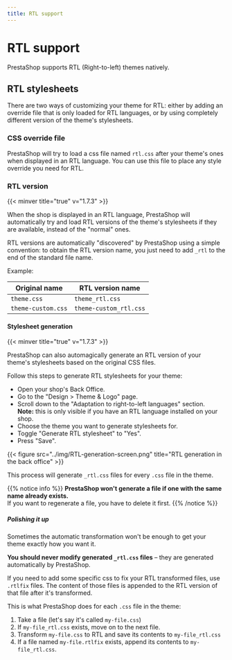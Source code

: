 ```yaml
---
title: RTL support
---
```


# RTL support

PrestaShop supports RTL (Right-to-left) themes natively.

## RTL stylesheets

There are two ways of customizing your theme for RTL: either by adding an override file that is only loaded for RTL languages, or by using completely different version of the theme's stylesheets.

### CSS override file

PrestaShop will try to load a css file named `rtl.css` after your theme's ones when displayed in an RTL language. You can use this file to place any style override you need for RTL.

### RTL version
{{< minver title="true" v="1.7.3" >}}

When the shop is displayed in an RTL language, PrestaShop will automatically try and load RTL versions of the theme's stylesheets if they are available, instead of the "normal" ones.

RTL versions are automatically "discovered" by PrestaShop using a simple convention: to obtain the RTL version name, you just need to add `_rtl` to the end of the standard file name.

Example:

| Original name | RTL version name
|---------------|----------
|`theme.css`    | `theme_rtl.css`
|`theme-custom.css` | `theme-custom_rtl.css`

#### Stylesheet generation
{{< minver title="true" v="1.7.3" >}}

PrestaShop can also automagically generate an RTL version of your theme's stylesheets based on the original CSS files.

Follow this steps to generate RTL stylesheets for your theme:

* Open your shop's Back Office.
* Go to the "Design > Theme & Logo" page.
* Scroll down to the "Adaptation to right-to-left languages" section.<br>
 **Note:** this is only visible if you have an RTL language installed on your shop.
* Choose the theme you want to generate stylesheets for.
* Toggle "Generate RTL stylesheet" to "Yes".
* Press "Save".

{{< figure src="../img/RTL-generation-screen.png" title="RTL generation in the back office" >}}

This process will generate `_rtl.css` files for every `.css` file in the theme.

{{% notice info %}}
**PrestaShop won't generate a file if one with the same name already exists.**<br>
If you want to regenerate a file, you have to delete it first.
{{% /notice %}}

##### Polishing it up

Sometimes the automatic transformation won't be enough to get your theme exactly how you want it.

**You should never modify generated `_rtl.css` files** – they are generated automatically by PrestaShop.

If you need to add some specific css to fix your RTL transformed files, use `.rtlfix` files. The content of those files is appended to the RTL version of that file after it's transformed.

This is what PrestaShop does for each `.css` file in the theme:

1. Take a file (let's say it's called `my-file.css`)
2. If `my-file_rtl.css` exists, move on to the next file.
3. Transform `my-file.css` to RTL and save its contents to `my-file_rtl.css`
4. If a file named `my-file.rtlfix` exists, append its contents to `my-file_rtl.css`.

